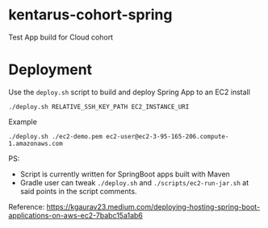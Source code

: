 # kentarus-cohort-spring
Test App build for Cloud cohort


# Deployment
Use the `deploy.sh` script to build and deploy Spring App to an EC2 install
```
./deploy.sh RELATIVE_SSH_KEY_PATH EC2_INSTANCE_URI
```

Example
```
./deploy.sh ./ec2-demo.pem ec2-user@ec2-3-95-165-206.compute-1.amazonaws.com
```

PS: 
- Script is currently written for SpringBoot apps built with Maven
- Gradle user can tweak `./deploy.sh` and `./scripts/ec2-run-jar.sh` at said points in the script comments.

Reference:
https://kgaurav23.medium.com/deploying-hosting-spring-boot-applications-on-aws-ec2-7babc15a1ab6

